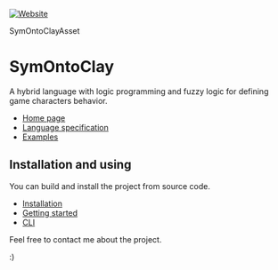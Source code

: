 [![Website](https://img.shields.io/badge/documentation-online-brightgreen)](https://symontoclay.github.io/docs/index.html)


SymOntoClayAsset

# SymOntoClay

A hybrid language with logic programming and fuzzy logic for defining game characters behavior.

* [Home page](https://symontoclay.github.io/)
* [Language specification](https://symontoclay.github.io/docs/spec.html)
* [Examples](https://symontoclay.github.io/docs/lng_examples/index.html)

## Installation and using
You can build and install the project from source code.

* [Installation](https://symontoclay.github.io/docs/install.html)
* [Getting started](https://symontoclay.github.io/docs/getting-started-cli.html)
* [CLI](https://symontoclay.github.io/docs/cli.html)

Feel free to contact me about the project.

:)

